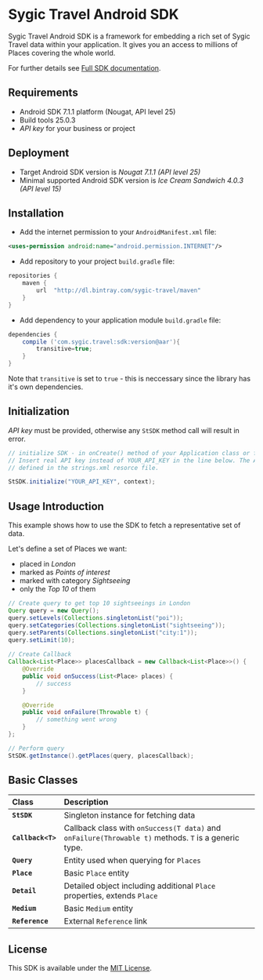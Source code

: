 # Sygic Travel Android SDK


Sygic Travel Android SDK is a framework for embedding a rich set of Sygic Travel data within your application. It gives you an access to millions of Places covering the whole world.

For further details see [Full SDK documentation](http://docs.sygictravelapi.com/android-sdk/master).

## Requirements

- Android SDK 7.1.1 platform (Nougat, API level 25)
- Build tools 25.0.3
- _API key_ for your business or project

## Deployment

- Target Android SDK version is *Nougat 7.1.1 (API level 25)*
- Minimal supported Android SDK version is *Ice Cream Sandwich 4.0.3 (API level 15)*

## Installation
- Add the internet permission to your `AndroidManifest.xml` file:
```xml
<uses-permission android:name="android.permission.INTERNET"/>
```

- Add repository to your project `build.gradle` file:
```gradle
repositories {
	maven {
		url  "http://dl.bintray.com/sygic-travel/maven"
	}
}
```

- Add dependency to your application module `build.gradle` file:

```gradle
dependencies {
	compile ('com.sygic.travel:sdk:version@aar'){
		transitive=true;
	}
}
```
Note that `transitive` is set to `true` - this is neccessary since the library has it's own dependencies.

## Initialization

*API key* must be provided, otherwise any `StSDK` method call will result in error.

```java
// initialize SDK - in onCreate() method of your Application class or first Activity
// Insert real API key instead of YOUR_API_KEY in the line below. The API key can be
// defined in the strings.xml resorce file.

StSDK.initialize("YOUR_API_KEY", context);
```

## Usage Introduction

This example shows how to use the SDK to fetch a representative set of data.

Let's define a set of Places we want:

- placed in _London_
- marked as _Points of interest_
- marked with category _Sightseeing_
- only the _Top 10_ of them

```java	
// Create query to get top 10 sightseeings in London
Query query = new Query();
query.setLevels(Collections.singletonList("poi"));
query.setCategories(Collections.singletonList("sightseeing"));
query.setParents(Collections.singletonList("city:1"));
query.setLimit(10);
	
// Create Callback
Callback<List<Place>> placesCallback = new Callback<List<Place>>() {
	@Override
	public void onSuccess(List<Place> places) {
		// success
	}

	@Override
	public void onFailure(Throwable t) {
		// something went wrong
	}
};

// Perform query
StSDK.getInstance().getPlaces(query, placesCallback);
```

## Basic Classes

Class               | Description
:-------------------|:---------------------
**`StSDK`**         | Singleton instance for fetching data
**`Callback<T>`**   | Callback class with `onSuccess(T data)` and `onFailure(Throwable t)` methods. `T` is a generic type.
**`Query`**         | Entity used when querying for `Places`
**`Place`**         | Basic `Place` entity
**`Detail`**        | Detailed object including additional `Place` properties, extends `Place`
**`Medium`**        | Basic `Medium` entity
**`Reference`**     | External `Reference` link

## License
This SDK is available under the [MIT License](http://www.opensource.org/licenses/mit-license.php).